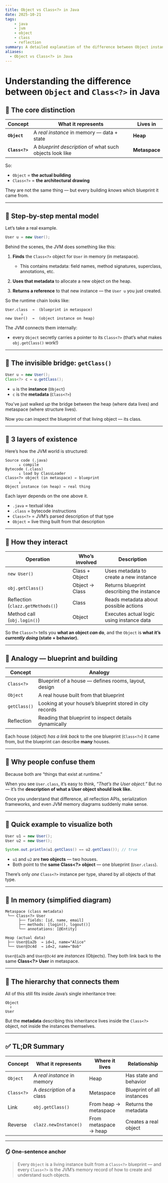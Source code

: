 ```yaml
---
title: Object vs Class<?> in Java
date: 2025-10-21
tags: 
    - java
    - jvm
    - object
    - class
    - reflection
summary: A detailed explanation of the difference between Object instances and Class<?> metadata
aliases:
  - Object vs Class<?> in Java
---
```




# Understanding the difference between `Object` and `Class<?>` in Java

## 🧩 The core distinction

| Concept        | What it represents                                       | Lives in      |
| -------------- | -------------------------------------------------------- | ------------- |
| **`Object`**   | A *real instance* in memory — data + state               | **Heap**      |
| **`Class<?>`** | A *blueprint description* of what such objects look like | **Metaspace** |

So:

* `Object` = **the actual building**
* `Class<?>` = **the architectural drawing**

They are not the same thing — but every building *knows* which blueprint it came from.

---

## 🧠 Step-by-step mental model

Let’s take a real example.

```java
User u = new User();
```

Behind the scenes, the JVM does something like this:

1. **Finds** the `Class<?>` object for `User` in memory (in metaspace).

   * This contains metadata: field names, method signatures, superclass, annotations, etc.
2. **Uses that metadata** to allocate a new object on the heap.
3. **Returns a reference** to that new instance — the `User u` you just created.

So the runtime chain looks like:

```
User.class  →  (blueprint in metaspace)
       ↓
new User()  →  (object instance on heap)
```

The JVM connects them internally:

* every `Object` secretly carries a pointer to its `Class<?>`
  (that’s what makes `obj.getClass()` work!)

---

## 🧠 The invisible bridge: `getClass()`

```java
User u = new User();
Class<?> c = u.getClass();
```

* `u` is the **instance** (`Object`)
* `c` is the **metadata** (`Class<?>`)

You’ve just walked *up* the bridge between the heap (where data lives)
and metaspace (where structure lives).

Now you can inspect the blueprint of that living object — its class.

---

## 🧩 3 layers of existence

Here’s how the JVM world is structured:

```
Source code (.java)
      ↓ compile
Bytecode (.class)
      ↓ load by ClassLoader
Class<?> object (in metaspace) ← blueprint
      ↓
Object instance (on heap) ← real thing
```

Each layer depends on the one above it.

* `.java` = textual idea
* `.class` = bytecode instructions
* `Class<?>` = JVM’s parsed description of that type
* `Object` = live thing built from that description

---

## 🧩  How they interact

| Operation                         | Who’s involved | Description                               |
| --------------------------------- | -------------- | ----------------------------------------- |
| `new User()`                      | Class + Object | Uses metadata to create a new instance    |
| `obj.getClass()`                  | Object → Class | Returns blueprint describing the instance |
| Reflection (`clazz.getMethods()`) | Class          | Reads metadata about possible actions     |
| Method call (`obj.login()`)       | Object         | Executes actual logic using instance data |

So the `Class<?>` tells you **what an object *can* do**,
and the `Object` is **what it’s *currently doing* (state + behavior).**

---

## 🧩 Analogy — blueprint and building

| Concept      | Analogy                                                  |
| ------------ | -------------------------------------------------------- |
| `Class<?>`   | Blueprint of a house — defines rooms, layout, design     |
| `Object`     | A real house built from that blueprint                   |
| `getClass()` | Looking at your house’s blueprint stored in city records |
| Reflection   | Reading that blueprint to inspect details dynamically    |

Each house (object) *has a link back* to the one blueprint (`Class<?>`) it came from,
but the blueprint can describe **many** houses.

---

## 🧠 Why people confuse them

Because both are “things that exist at runtime.”

When you see `User.class`, it’s easy to think, *“That’s the User object.”*
But no — it’s the **description of what a User object should look like.**

Once you understand that difference, all reflection APIs, serialization frameworks,
and even JVM memory diagrams suddenly make sense.

---

## 🧩 Quick example to visualize both

```java
User u1 = new User();
User u2 = new User();

System.out.println(u1.getClass() == u2.getClass()); // true
```

* `u1` and `u2` are **two objects** — two houses.
* Both point to the **same Class<?> object** — one blueprint (`User.class`).

There’s only *one* `Class<?>` instance per type, shared by all objects of that type.

---

## 🧩 In memory (simplified diagram)

```
Metaspace (class metadata)
 └── Class<?> User
      ├── fields: [id, name, email]
      ├── methods: [login(), logout()]
      └── annotations: [@Entity]

Heap (actual data)
 ├── User@1a2b  → id=1, name="Alice"
 └── User@3c4d  → id=2, name="Bob"
```

`User@1a2b` and `User@3c4d` are *instances* (Objects).
They both link back to the same **Class<?> User** in metaspace.

---

## 🧩 The hierarchy that connects them

All of this still fits inside Java’s single inheritance tree:

```
Object
  ↑
User
```

But the **metadata** describing this inheritance lives inside the `Class<?>` object,
not inside the instances themselves.

---

## ✅ TL;DR Summary

| Concept    | What it represents          | Where it lives        | Relationship               |
| ---------- | --------------------------- | --------------------- | -------------------------- |
| `Object`   | A *real instance* in memory | Heap                  | Has state and behavior     |
| `Class<?>` | A *description* of a class  | Metaspace             | Blueprint of all instances |
| Link       | `obj.getClass()`            | From heap → metaspace | Returns the metadata       |
| Reverse    | `clazz.newInstance()`       | From metaspace → heap | Creates a real object      |

---

### 🪞 One-sentence anchor

> Every `Object` is a living instance built from a `Class<?>` blueprint — and every `Class<?>` is the JVM’s memory record of how to create and understand such objects.

